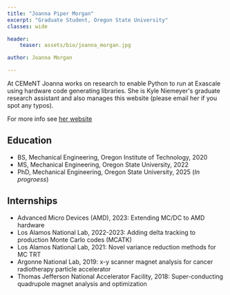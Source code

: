 ```yaml
---
title: "Joanna Piper Morgan"
excerpt: "Graduate Student, Oregon State University"
classes: wide

header:
    teaser: assets/bio/joanna_morgan.jpg

author: Joanna Morgan

---
```

At CEMeNT Joanna works on research to enable Python to run at Exascale using hardware code generating libraries. She is Kyle Niemeyer's graduate research assistant and also manages this website (please email her if you spot any typos).

For more info see [her website](https://jpmorgan98.github.io/)

## Education
* BS, Mechanical Engineering, Oregon Institute of Technology, 2020
* MS, Mechanical Engineering, Oregon State University, 2022
* PhD, Mechanical Engineering, Oregon State University, 2025 (*In progroess*)

## Internships
* Advanced Micro Devices (AMD), 2023: Extending MC/DC to AMD hardware
* Los Alamos National Lab, 2022-2023: Adding delta tracking to production Monte Carlo codes (MCATK)
* Los Alamos National Lab, 2021: Novel variance reduction methods for MC TRT
* Argonne National Lab, 2019: x-y scanner magnet analysis for cancer radiotherapy particle accelerator
* Thomas Jefferson National Accelerator Facility, 2018: Super-conducting quadrupole magnet analysis and optimization
